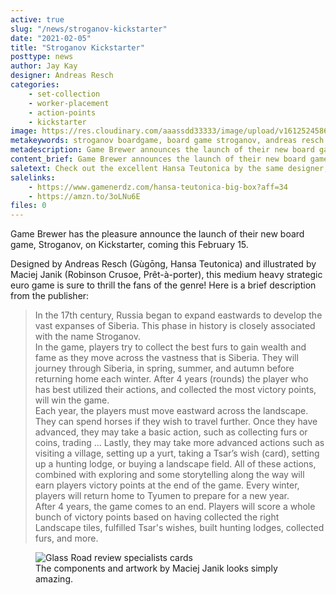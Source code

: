 ```yaml
---
active: true
slug: "/news/stroganov-kickstarter"
date: "2021-02-05"
title: "Stroganov Kickstarter"
posttype: news
author: Jay Kay
designer: Andreas Resch
categories: 
    - set-collection
    - worker-placement
    - action-points
    - kickstarter
image: https://res.cloudinary.com/aaassdd33333/image/upload/v1612524586/tFxdDnlg.webp
metakeywords: stroganov boardgame, board game stroganov, andreas resch stroganov, stroganov kickstarter
metadescription: Game Brewer announces the launch of their new board game, Stroganov, on Kickstarter.
content_brief: Game Brewer announces the launch of their new board game, Stroganov, on Kickstarter.
saletext: Check out the excellent Hansa Teutonica by the same designer, now in a BIG BOX edition!! W00t! 
salelinks: 
    - https://www.gamenerdz.com/hansa-teutonica-big-box?aff=34
    - https://amzn.to/3oLNu6E
files: 0
---
```

Game Brewer has the pleasure announce the launch of their new board game, Stroganov, on Kickstarter, coming this February 15. 

Designed by Andreas Resch (Gùgōng, Hansa Teutonica) and illustrated by Maciej Janik (Robinson Crusoe, Prêt-à-porter), this medium heavy strategic euro game is sure to thrill the fans of the genre! Here is a brief description from the publisher: 

>In the 17th century, Russia began to expand eastwards to develop the vast expanses of Siberia. This phase in history is closely associated with the name Stroganov.  
>In the game, players try to collect the best furs to gain wealth and fame as they move across the vastness that is Siberia. They will journey through Siberia, in spring, summer, and autumn before returning home each winter. After 4 years (rounds) the player who has best utilized their actions, and collected the most victory points, will win the game.  
>Each year, the players must move eastward across the landscape. They can spend horses if they wish to travel further. Once they have advanced, they may take a basic action, such as collecting furs or coins, trading … Lastly, they may take more advanced actions such as visiting a village, setting up a yurt, taking a Tsar’s wish (card), setting up a hunting lodge, or buying a landscape field. All of these actions, combined with exploring and some storytelling along the way will earn players victory points at the end of the game. Every winter, players will return home to Tyumen to prepare for a new year.  
>After 4 years, the game comes to an end. Players will score a whole bunch of victory points based on having collected the right Landscape tiles, fulfilled Tsar's wishes, built hunting lodges, collected furs, and more. 

<figure class="figure">
    <img class="image fit" alt="Glass Road review specialists cards" src="https://res.cloudinary.com/aaassdd33333/image/upload/v1612527727/stroganov.webp" >
    <figcaption class="figcaption">The components and artwork by Maciej Janik looks simply amazing.</figcaption>
</figure>